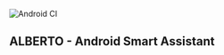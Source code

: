 ![Android CI](https://github.com/oksbwn/ALBERTO-Smart-App-for-Home-Automation-/workflows/Android%20CI/badge.svg)
## ALBERTO - Android Smart Assistant
